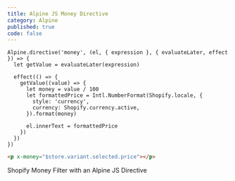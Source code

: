 ```yaml
---
title: Alpine JS Money Directive
category: Alpine
published: true
code: false
---
```


```
Alpine.directive('money', (el, { expression }, { evaluateLater, effect }) => {
  let getValue = evaluateLater(expression)

  effect(() => {
    getValue((value) => {
      let money = value / 100
      let formattedPrice = Intl.NumberFormat(Shopify.locale, {
        style: 'currency',
        currency: Shopify.currency.active,
      }).format(money)

      el.innerText = formattedPrice
    })
  })
})
```

```html
<p x-money="$store.variant.selected.price"></p>
```

<nuxt-link to="/shopify/shopify-money-filter-alpine">
  Shopify Money Filter with an Alpine JS Directive
</nuxt-link>

